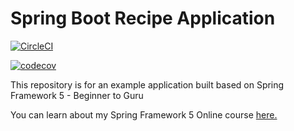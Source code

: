 # Spring Boot Recipe Application

[![CircleCI](https://circleci.com/gh/rtloesch/spring5-mysql-recipe-app2.svg?style=svg)](https://circleci.com/gh/rtloesch/spring5-mysql-recipe-app2)

[![codecov](https://codecov.io/gh/rtloesch/spring5-mysql-recipe-app2/branch/master/graph/badge.svg)](https://codecov.io/gh/rtloesch/spring5-mysql-recipe-app2)

This repository is for an example application built based on Spring Framework 5 - Beginner to Guru

You can learn about my Spring Framework 5 Online course [here.](http://courses.springframework.guru/p/spring-framework-5-begginer-to-guru/?product_id=363173)